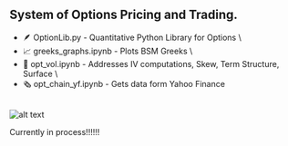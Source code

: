 ## System of Options Pricing and Trading.

-   :feather: OptionLib.py - Quantitative Python Library for Options \
-   :chart_with_upwards_trend: greeks_graphs.ipynb - Plots BSM Greeks \
-   :money_with_wings: opt_vol.ipynb - Addresses IV computations, Skew, Term Structure, Surface \
-   :newspaper_roll: opt_chain_yf.ipynb - Gets data form Yahoo Finance 



\
![alt text](https://h2.gifposter.com/bingImages/FalcoPeregrinus_EN-US12306031452_1920x1080.jpg)


Currently in process!!!!!!
